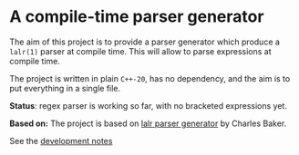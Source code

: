 # A compile-time parser generator

The aim of this project is to provide a parser generator which produce
a `lalr(1)` parser at compile time. This will allow to parse expressions at
compile time. 

The project is written in plain `C++-20`, has no dependency, and the
aim is to put everything in a single file. 

**Status**: regex parser is working so far, with no bracketed
expressions yet.

**Based on:** The project is based on [lalr parser
generator](https://github.com/cwbaker/lalr/) by Charles Baker.

See the [development notes](doc/develop.md)

